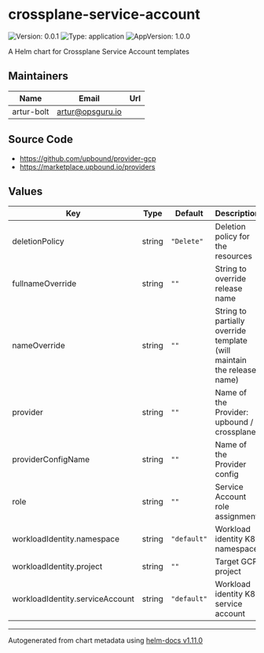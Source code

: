 # crossplane-service-account

![Version: 0.0.1](https://img.shields.io/badge/Version-0.0.1-informational?style=flat-square) ![Type: application](https://img.shields.io/badge/Type-application-informational?style=flat-square) ![AppVersion: 1.0.0](https://img.shields.io/badge/AppVersion-1.0.0-informational?style=flat-square)

A Helm chart for Crossplane Service Account templates

## Maintainers

| Name | Email | Url |
| ---- | ------ | --- |
| artur-bolt | <artur@opsguru.io> |  |

## Source Code

* <https://github.com/upbound/provider-gcp>
* <https://marketplace.upbound.io/providers>

## Values

| Key | Type | Default | Description |
|-----|------|---------|-------------|
| deletionPolicy | string | `"Delete"` | Deletion policy for the resources |
| fullnameOverride | string | `""` | String to override release name |
| nameOverride | string | `""` | String to partially override template (will maintain the release name) |
| provider | string | `""` | Name of the Provider: upbound / crossplane |
| providerConfigName | string | `""` | Name of the Provider config |
| role | string | `""` | Service Account role assignment |
| workloadIdentity.namespace | string | `"default"` | Workload identity K8s namespace |
| workloadIdentity.project | string | `""` | Target GCP project |
| workloadIdentity.serviceAccount | string | `"default"` | Workload identity K8s service account |

----------------------------------------------
Autogenerated from chart metadata using [helm-docs v1.11.0](https://github.com/norwoodj/helm-docs/releases/v1.11.0)
